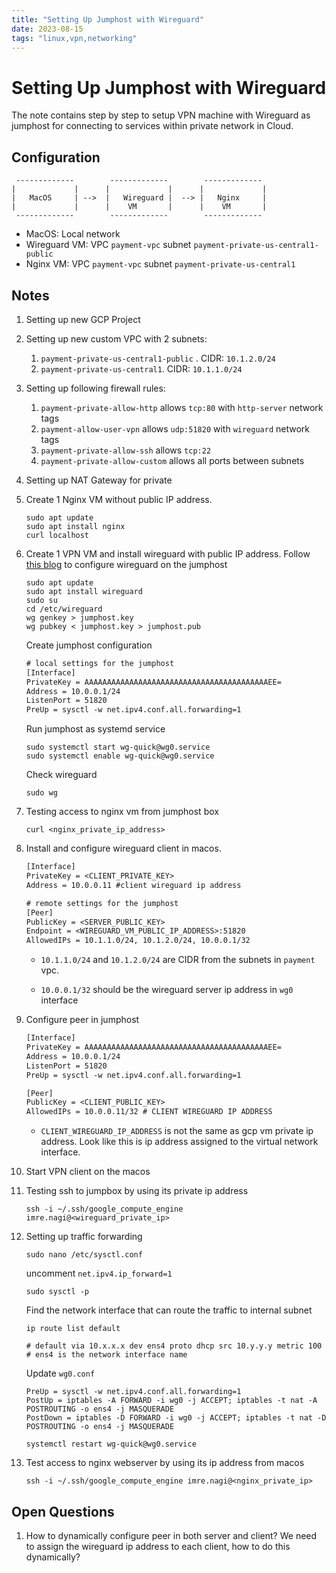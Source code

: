 ```yaml
---
title: "Setting Up Jumphost with Wireguard"
date: 2023-08-15
tags: "linux,vpn,networking"
---
```


# Setting Up Jumphost with Wireguard

The note contains step by step to setup VPN machine with Wireguard as jumphost for connecting to services within private network in Cloud.

## Configuration

```
 -------------        -------------        -------------   
|             |      |             |      |             |  
|   MacOS     | -->  |   Wireguard |  --> |   Nginx     |  
|             |      |    VM       |      |    VM       |  
 -------------        -------------        -------------   
```

* MacOS: Local network
* Wireguard VM: VPC `payment-vpc` subnet `payment-private-us-central1-public`
* Nginx VM: VPC `payment-vpc` subnet `payment-private-us-central1`

## Notes

1. Setting up new GCP Project
1. Setting up new custom VPC with 2 subnets:

    1. `payment-private-us-central1-public` . CIDR: `10.1.2.0/24`
    1. `payment-private-us-central1`. CIDR: `10.1.1.0/24`

1. Setting up following firewall rules:

    1. `payment-private-allow-http` allows `tcp:80` with `http-server` network tags
    1. `payment-allow-user-vpn` allows `udp:51820` with `wireguard` network tags
    1. `payment-private-allow-ssh` allows `tcp:22`
    1. `payment-private-allow-custom` allows all ports between subnets

1. Setting up NAT Gateway for private
1. Create 1 Nginx VM without public IP address.

    ```shell
    sudo apt update
    sudo apt install nginx
    curl localhost
    ```

1. Create 1 VPN VM and install wireguard with public IP address. Follow [this blog](https://www.procustodibus.com/blog/2022/11/wireguard-jumphost/) to configure wireguard on the jumphost

    ```shell
    sudo apt update
    sudo apt install wireguard
    sudo su
    cd /etc/wireguard
    wg genkey > jumphost.key
    wg pubkey < jumphost.key > jumphost.pub
    ```

    Create jumphost configuration
    ```txt
    # local settings for the jumphost
    [Interface]
    PrivateKey = AAAAAAAAAAAAAAAAAAAAAAAAAAAAAAAAAAAAAAAAAEE=
    Address = 10.0.0.1/24
    ListenPort = 51820
    PreUp = sysctl -w net.ipv4.conf.all.forwarding=1
    ```

    Run jumphost as systemd service
    ```shell
    sudo systemctl start wg-quick@wg0.service
    sudo systemctl enable wg-quick@wg0.service
    ```

    Check wireguard
    ```shell
    sudo wg
    ```

1. Testing access to nginx vm from jumphost box

    ```shell
    curl <nginx_private_ip_address>
    ```

1. Install and configure wireguard client in macos.

    ```txt    
    [Interface]
    PrivateKey = <CLIENT_PRIVATE_KEY>
    Address = 10.0.0.11 #client wireguard ip address

    # remote settings for the jumphost
    [Peer]
    PublicKey = <SERVER_PUBLIC_KEY>
    Endpoint = <WIREGUARD_VM_PUBLIC_IP_ADDRESS>:51820
    AllowedIPs = 10.1.1.0/24, 10.1.2.0/24, 10.0.0.1/32
    ```

    * `10.1.1.0/24` and `10.1.2.0/24` are CIDR from the subnets in `payment` vpc.

    * `10.0.0.1/32` should be the wireguard server ip address in `wg0` interface

1. Configure peer in jumphost

    ```txt    
    [Interface]
    PrivateKey = AAAAAAAAAAAAAAAAAAAAAAAAAAAAAAAAAAAAAAAAAEE=
    Address = 10.0.0.1/24
    ListenPort = 51820
    PreUp = sysctl -w net.ipv4.conf.all.forwarding=1

    [Peer]
    PublicKey = <CLIENT_PUBLIC_KEY>
    AllowedIPs = 10.0.0.11/32 # CLIENT WIREGUARD IP ADDRESS
    ```

    * `CLIENT_WIREGUARD_IP_ADDRESS` is not the same as gcp vm private ip address. Look like this is ip address assigned to the virtual network interface.

1. Start VPN client on the macos

1. Testing ssh to jumpbox by using its private ip address

    ```shell
    ssh -i ~/.ssh/google_compute_engine imre.nagi@<wireguard_private_ip>
    ```

1. Setting up traffic forwarding

    ```shell
    sudo nano /etc/sysctl.conf
    ```

    uncomment `net.ipv4.ip_forward=1`

    ```shell
    sudo sysctl -p
    ```

    Find the network interface that can route the traffic to internal subnet

    ```shell
    ip route list default

    # default via 10.x.x.x dev ens4 proto dhcp src 10.y.y.y metric 100
    # ens4 is the network interface name
    ```

    Update `wg0.conf`
    ```
    PreUp = sysctl -w net.ipv4.conf.all.forwarding=1
    PostUp = iptables -A FORWARD -i wg0 -j ACCEPT; iptables -t nat -A POSTROUTING -o ens4 -j MASQUERADE
    PostDown = iptables -D FORWARD -i wg0 -j ACCEPT; iptables -t nat -D POSTROUTING -o ens4 -j MASQUERADE
    ```

    ```shell
    systemctl restart wg-quick@wg0.service
    ```

1. Test access to nginx webserver by using its ip address from macos

    ```shell
    ssh -i ~/.ssh/google_compute_engine imre.nagi@<nginx_private_ip>
    ```

## Open Questions

1. How to dynamically configure peer in both server and client? We need to assign the wireguard ip address to each client, how to do this dynamically?
